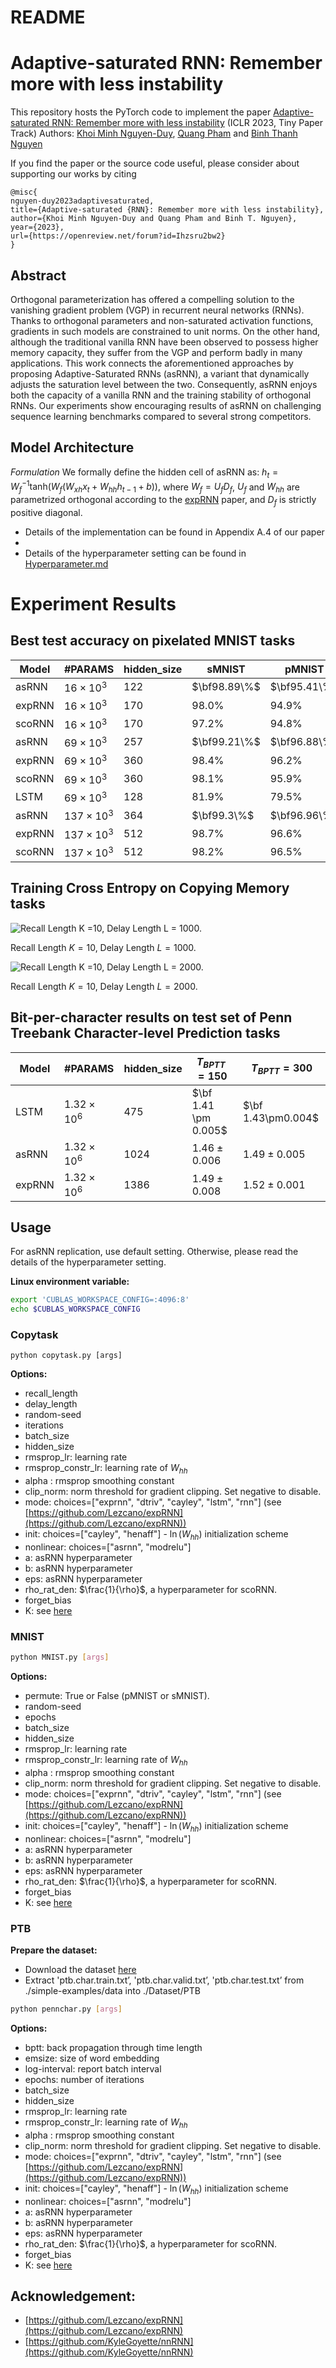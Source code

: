 # README

# Adaptive-saturated RNN: Remember more with less instability

This repository hosts the PyTorch code to implement the paper [Adaptive-saturated RNN: Remember more with less instability](https://openreview.net/forum?id=FFpyxQXMksb) (ICLR 2023, Tiny Paper Track)
Authors: [Khoi Minh Nguyen-Duy](https://scholar.google.com/citations?hl=en&user=K3DNJ1kAAAAJ&view_op=list_works&gmla=ABEO0YpotpeXUqqJH5ZGZQAnUzXY7bQSu5Tstwe5FvZTtMaPU23wgDMVHsZUOFSTlgQSiqs7A0wwB4IOWeYt79yc), [Quang Pham](https://scholar.google.com/citations?user=WC7Bu_kAAAAJ&hl=en) and [Binh Thanh Nguyen](https://scholar.google.com.vn/citations?user=dXEb3PMAAAAJ&hl=en)


If you find the paper or the source code useful, please consider about supporting our works by citing
```
@misc{
nguyen-duy2023adaptivesaturated,
title={Adaptive-saturated {RNN}: Remember more with less instability},
author={Khoi Minh Nguyen-Duy and Quang Pham and Binh T. Nguyen},
year={2023},
url={https://openreview.net/forum?id=Ihzsru2bw2}
}
```

## Abstract

Orthogonal parameterization has offered a compelling solution to the vanishing gradient problem (VGP) in recurrent neural networks (RNNs). Thanks to orthogonal parameters and non-saturated activation functions, gradients in such models are constrained to unit norms. On the other hand, although the traditional vanilla RNN have been observed to possess higher memory capacity, they suffer from the VGP and perform badly in many applications. This work connects the aforementioned approaches by proposing Adaptive-Saturated RNNs (asRNN), a variant that dynamically adjusts the saturation level between the two. Consequently, asRNN enjoys both the capacity of a vanilla RNN and the training stability of orthogonal RNNs. Our experiments show encouraging results of asRNN on challenging sequence learning benchmarks compared to several strong competitors.

## Model Architecture

*Formulation* We formally define the hidden cell of asRNN as:
$h_t = W_f^{-1}\mathrm{tanh}(W_f(W_{xh}x_{t}+W_{hh}h_{t-1} + b)),$
where $W_f = U_fD_f$, $U_f$ and $W_{hh}$ are parametrized orthogonal according to the [expRNN](https://arxiv.org/abs/1901.08428) paper, and $D_f$ is strictly positive diagonal.

- Details of the implementation can be found in Appendix A.4 of our paper
- 
- Details of the hyperparameter setting can be found in [Hyperparameter.md](Hyperparameter.md)

# Experiment Results

## Best test accuracy on pixelated MNIST tasks

| Model | #PARAMS | hidden_size | sMNIST | pMNIST |
| --- | --- | --- | --- | --- |
| asRNN | $16\times10^3$ | $122$ | $\bf98.89\%$ | $\bf95.41\%$ |
| expRNN | $16\times10^3$ | $170$ | $98.0\%$ | $94.9\%$ |
| scoRNN | $16\times10^3$ | $170$ | $97.2\%$ | $94.8\%$ |
| asRNN | $69\times10^3$ | $257$ | $\bf99.21\%$ | $\bf96.88\%$ |
| expRNN | $69\times10^3$ | $360$ | $98.4\%$ | $96.2\%$ |
| scoRNN | $69\times10^3$ | $360$ | $98.1\%$ | $95.9\%$ |
| LSTM | $69\times10^3$ | $128$ | $81.9\%$ | $79.5\%$ |
| asRNN | $137\times10^3$ | $364$ | $\bf99.3\%$ | $\bf96.96\%$ |
| expRNN | $137\times10^3$ | $512$ | $98.7\%$ | $96.6\%$ |
| scoRNN | $137\times10^3$ | $512$ | $98.2\%$ | $96.5\%$ |

## Training Cross Entropy on Copying Memory tasks

![Recall Length $K =10$, Delay Length $L = 1000$.](img/copy_1000.png)

Recall Length $K =10$, Delay Length $L = 1000$.

![Recall Length $K =10$, Delay Length $L = 2000$.](img/copy_2000.png)

Recall Length $K =10$, Delay Length $L = 2000$.

## Bit-per-character results on test set of Penn Treebank Character-level Prediction tasks

| Model | #PARAMS | hidden_size | $T_{BPTT}=150$ | $T_{BPTT}=300$ |
| --- | --- | --- | --- | --- |
| LSTM | $1.32\times10^6$ | $475$ | $\bf 1.41 \pm 0.005$ | $\bf 1.43\pm0.004$ |
| asRNN | $1.32\times10^6$ | $1024$ | $1.46 ± 0.006$ | $1.49 \pm 0.005$ |
| expRNN | $1.32\times10^6$ | $1386$ | $1.49\pm 0.008$ | $1.52 \pm 0.001$ |

## Usage

For asRNN replication, use default setting. Otherwise, please read the details of the hyperparameter setting.

**Linux environment variable:**

```bash
export 'CUBLAS_WORKSPACE_CONFIG=:4096:8'
echo $CUBLAS_WORKSPACE_CONFIG
```

### Copytask

```
python copytask.py [args]
```

**Options:**

- recall_length
- delay_length
- random-seed
- iterations
- batch_size
- hidden_size
- rmsprop_lr: learning rate
- rmsprop_constr_lr: learning rate of $W_{hh}$
- alpha : rmsprop smoothing constant
- clip_norm: norm threshold for gradient clipping. Set negative to disable.
- mode: choices=["exprnn", "dtriv", "cayley", "lstm", "rnn"] (see [https://github.com/Lezcano/expRNN](https://github.com/Lezcano/expRNN))
- init: choices=["cayley", "henaff"] - $\ln(W_{hh})$ initialization scheme
- nonlinear: choices=["asrnn", "modrelu"]
- a: asRNN hyperparameter
- b: asRNN hyperparameter
- eps: asRNN hyperparameter
- rho_rat_den: $\frac{1}{\rho}$, a hyperparameter for scoRNN.
- forget_bias
- K: see [here](https://github.com/Lezcano/expRNN)

### MNIST

```bash
python MNIST.py [args]
```

**Options:**

- permute: True or False (pMNIST or sMNIST).
- random-seed
- epochs
- batch_size
- hidden_size
- rmsprop_lr: learning rate
- rmsprop_constr_lr: learning rate of $W_{hh}$
- alpha : rmsprop smoothing constant
- clip_norm: norm threshold for gradient clipping. Set negative to disable.
- mode: choices=["exprnn", "dtriv", "cayley", "lstm", "rnn"] (see [https://github.com/Lezcano/expRNN](https://github.com/Lezcano/expRNN))
- init: choices=["cayley", "henaff"] - $\ln(W_{hh})$ initialization scheme
- nonlinear: choices=["asrnn", "modrelu"]
- a: asRNN hyperparameter
- b: asRNN hyperparameter
- eps: asRNN hyperparameter
- rho_rat_den: $\frac{1}{\rho}$, a hyperparameter for scoRNN.
- forget_bias
- K: see [here](https://github.com/Lezcano/expRNN)

### PTB

**Prepare the dataset:**

- Download the dataset [here](http://www.fit.vutbr.cz/~imikolov/rnnlm/simple-examples.tgz)
- Extract 'ptb.char.train.txt’, 'ptb.char.valid.txt’, 'ptb.char.test.txt’ from ./simple-examples/data into ./Dataset/PTB

```bash
python pennchar.py [args]
```

**Options:**

- bptt: back propagation through time length
- emsize: size of word embedding
- log-interval: report batch interval
- epochs: number of iterations
- batch_size
- hidden_size
- rmsprop_lr: learning rate
- rmsprop_constr_lr: learning rate of $W_{hh}$
- alpha : rmsprop smoothing constant
- clip_norm: norm threshold for gradient clipping. Set negative to disable.
- mode: choices=["exprnn", "dtriv", "cayley", "lstm", "rnn"] (see [https://github.com/Lezcano/expRNN](https://github.com/Lezcano/expRNN))
- init: choices=["cayley", "henaff"] - $\ln(W_{hh})$ initialization scheme
- nonlinear: choices=["asrnn", "modrelu"]
- a: asRNN hyperparameter
- b: asRNN hyperparameter
- eps: asRNN hyperparameter
- rho_rat_den: $\frac{1}{\rho}$, a hyperparameter for scoRNN.
- forget_bias
- K: see [here](https://github.com/Lezcano/expRNN)

## Acknowledgement:

- [https://github.com/Lezcano/expRNN](https://github.com/Lezcano/expRNN)
- [https://github.com/KyleGoyette/nnRNN](https://github.com/KyleGoyette/nnRNN)
